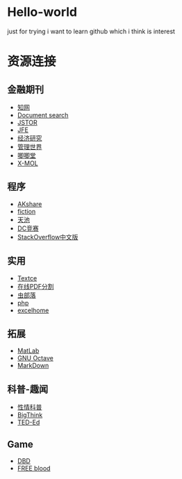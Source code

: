 # Hello-world
just for trying
i want to learn github
which i think is interest
# 资源连接
## 金融期刊
- [知网](https://www.cnki.net/)
- [Document search](https://www.webofscience.com/wos/alldb/basic-search)
- [JSTOR](https://www.jstor.org/?refreqid=excelsior%3A17e049eec36c5338f9109852730a1e7c)
- [JFE](https://www.sciencedirect.com/journal/journal-of-financial-economics)
- [经济研究](http://www.erj.cn/)
- [管理世界](http://www.mwm.net.cn/web/)
- [唧唧堂](http://www.jijitang.com/)
- [X-MOL](https://www.x-mol.com/)
## 程序
- [AKshare](https://www.akshare.xyz/#)
- [fiction](https://finthon.com/)
- [天池](https://tianchi.aliyun.com/)
- [DC竞赛](https://challenge.datacastle.cn/v3/cmptlist.html)
- [StackOverflow中文版](https://www.soinside.com/)
## 实用
- [Textce](https://textce.com/)
- [在线PDF分割](https://docsmall.com/pdf-split)
- [虫部落](https://www.chongbuluo.com/)
- [php](https://www.php.cn/search?word=markdown)
- [excelhome](https://www.excelhome.net/)
## 拓展
- [MatLab](https://ww2.mathworks.cn/?s_tid=gn_logo)
- [GNU Octave](https://www.gnu.org/software/octave/index#)
- [MarkDown](https://www.markdownguide.org/cheat-sheet/)
## 科普-趣闻
- [性情科普](https://www.zhangzs.com/?s=%E6%80%A7%E6%83%85%E7%A7%91%E6%99%AE)
- [BigThink](https://bigthink.com/)
- [TED-Ed](https://ed.ted.com/)
## Game
- [DBD](https://deadbydaylight.com/en)
- [FREE blood](https://progameguides.com/dead-by-daylight/dead-by-daylight-codes/)


